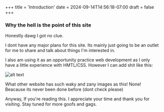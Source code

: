 +++
title = 'Introduction'
date = 2024-09-14T14:56:18-07:00
draft = false
+++

### Why the hell is the point of this site

Honestly dawg I got no clue. 

I dont have any major plans for this site. Its mainly just going to be an outlet for me to share and talk about things I'm interested in. 

I also am using it as an opportunity practice web development as I only have a little experience with HMTL/CSS. However I can add shit like this:

![alt text](https://i.redd.it/1pna76zloof61.jpg)

What other website has such waky and zany images as this! None! Beacause its never been done before (dont check please)

Anyway, If you're reading this. I appreciate your time and thank you for visiting. Stay tuned for more goofs and gags.  
